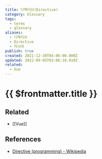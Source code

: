 ```yaml
---
title: 디렉티브(Directive)
category: Glossary
tags:
  - terms
  - glossary
aliases:
  - 디렉티브
  - Directive
  - 지시어
publish: true
created: 2021-12-30T04:06:00.000Z
updated: 2022-09-05T03:06:18.018Z
related:
  - Vue
---
```


# {{ $frontmatter.title }}

## Related

- [[Vue]]

## References

- [Directive (programming) - Wikipedia](<https://en.wikipedia.org/wiki/Directive_(programming)>)
